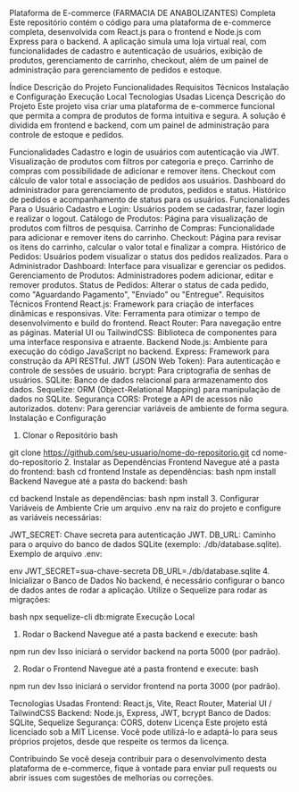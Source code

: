 Plataforma de E-commerce (FARMACIA DE ANABOLIZANTES) Completa
Este repositório contém o código para uma plataforma de e-commerce completa, desenvolvida com React.js para o frontend e Node.js com Express para o backend. A aplicação simula uma loja virtual real, com funcionalidades de cadastro e autenticação de usuários, exibição de produtos, gerenciamento de carrinho, checkout, além de um painel de administração para gerenciamento de pedidos e estoque.

Índice
Descrição do Projeto
Funcionalidades
Requisitos Técnicos
Instalação e Configuração
Execução Local
Tecnologias Usadas
Licença
Descrição do Projeto
Este projeto visa criar uma plataforma de e-commerce funcional que permita a compra de produtos de forma intuitiva e segura. A solução é dividida em frontend e backend, com um painel de administração para controle de estoque e pedidos.

Funcionalidades
Cadastro e login de usuários com autenticação via JWT.
Visualização de produtos com filtros por categoria e preço.
Carrinho de compras com possibilidade de adicionar e remover itens.
Checkout com cálculo de valor total e associação de pedidos aos usuários.
Dashboard do administrador para gerenciamento de produtos, pedidos e status.
Histórico de pedidos e acompanhamento de status para os usuários.
Funcionalidades
Para o Usuário
Cadastro e Login: Usuários podem se cadastrar, fazer login e realizar o logout.
Catálogo de Produtos: Página para visualização de produtos com filtros de pesquisa.
Carrinho de Compras: Funcionalidade para adicionar e remover itens do carrinho.
Checkout: Página para revisar os itens do carrinho, calcular o valor total e finalizar a compra.
Histórico de Pedidos: Usuários podem visualizar o status dos pedidos realizados.
Para o Administrador
Dashboard: Interface para visualizar e gerenciar os pedidos.
Gerenciamento de Produtos: Administradores podem adicionar, editar e remover produtos.
Status de Pedidos: Alterar o status de cada pedido, como "Aguardando Pagamento", "Enviado" ou "Entregue".
Requisitos Técnicos
Frontend
React.js: Framework para criação de interfaces dinâmicas e responsivas.
Vite: Ferramenta para otimizar o tempo de desenvolvimento e build do frontend.
React Router: Para navegação entre as páginas.
Material UI ou TailwindCSS: Biblioteca de componentes para uma interface responsiva e atraente.
Backend
Node.js: Ambiente para execução do código JavaScript no backend.
Express: Framework para construção da API RESTful.
JWT (JSON Web Token): Para autenticação e controle de sessões de usuário.
bcrypt: Para criptografia de senhas de usuários.
SQLite: Banco de dados relacional para armazenamento dos dados.
Sequelize: ORM (Object-Relational Mapping) para manipulação de dados no SQLite.
Segurança
CORS: Protege a API de acessos não autorizados.
dotenv: Para gerenciar variáveis de ambiente de forma segura.
Instalação e Configuração
1. Clonar o Repositório
bash

git clone https://github.com/seu-usuario/nome-do-repositorio.git
cd nome-do-repositorio
2. Instalar as Dependências
Frontend
Navegue até a pasta do frontend:
bash
cd frontend
Instale as dependências:
bash
npm install
Backend
Navegue até a pasta do backend:
bash

cd backend
Instale as dependências:
bash
npm install
3. Configurar Variáveis de Ambiente
Crie um arquivo .env na raiz do projeto e configure as variáveis necessárias:

JWT_SECRET: Chave secreta para autenticação JWT.
DB_URL: Caminho para o arquivo do banco de dados SQLite (exemplo: ./db/database.sqlite).
Exemplo de arquivo .env:

env
JWT_SECRET=sua-chave-secreta
DB_URL=./db/database.sqlite
4. Inicializar o Banco de Dados
No backend, é necessário configurar o banco de dados antes de rodar a aplicação. Utilize o Sequelize para rodar as migrações:

bash
npx sequelize-cli db:migrate
Execução Local
1. Rodar o Backend
Navegue até a pasta backend e execute:
bash

npm run dev
Isso iniciará o servidor backend na porta 5000 (por padrão).

2. Rodar o Frontend
Navegue até a pasta frontend e execute:
bash

npm run dev
Isso iniciará o servidor frontend na porta 3000 (por padrão).

Tecnologias Usadas
Frontend: React.js, Vite, React Router, Material UI / TailwindCSS
Backend: Node.js, Express, JWT, bcrypt
Banco de Dados: SQLite, Sequelize
Segurança: CORS, dotenv
Licença
Este projeto está licenciado sob a MIT License. Você pode utilizá-lo e adaptá-lo para seus próprios projetos, desde que respeite os termos da licença.

Contribuindo
Se você deseja contribuir para o desenvolvimento desta plataforma de e-commerce, fique à vontade para enviar pull requests ou abrir issues com sugestões de melhorias ou correções.



